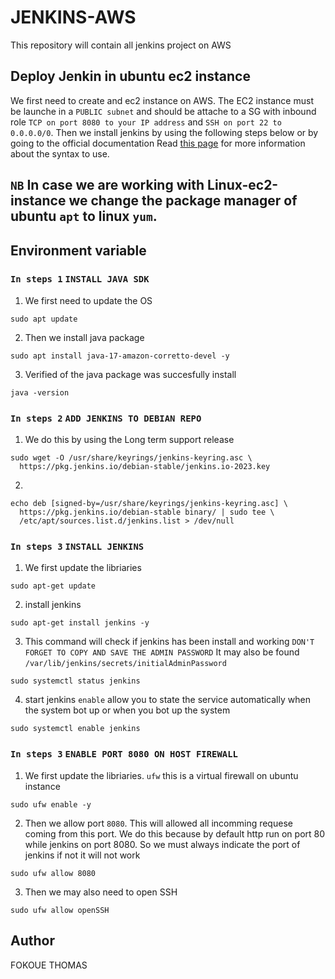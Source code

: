 # JENKINS-AWS
This repository will contain all jenkins project on AWS 


## Deploy Jenkin in ubuntu ec2 instance 
We first need to create and ec2 instance on AWS. The EC2 instance must be launche in a `PUBLIC subnet` and should be attache to a SG with inbound role `TCP on port 8080 to your IP address` and `SSH on port 22 to 0.0.0.0/0`. Then we install jenkins by using the following steps below or by going to the official documentation Read [this page](https://www.jenkins.io/doc/book/installing/linux/#debianubuntu) for more information about the syntax to use.

## `NB` In case we are working with Linux-ec2-instance we change the package manager of ubuntu `apt` to linux `yum`.
 
## Environment variable
### `In steps 1` `INSTALL JAVA SDK` 
1. We first need to update the OS
```
sudo apt update

```
2. Then we install java package 
```
sudo apt install java-17-amazon-corretto-devel -y

```
3. Verified of the java package was succesfully install 
```
java -version

```
### `In steps 2`  `ADD JENKINS TO DEBIAN REPO`
1. We do this by using the Long term support release 
```
sudo wget -O /usr/share/keyrings/jenkins-keyring.asc \
  https://pkg.jenkins.io/debian-stable/jenkins.io-2023.key

```
2. 
```
echo deb [signed-by=/usr/share/keyrings/jenkins-keyring.asc] \
  https://pkg.jenkins.io/debian-stable binary/ | sudo tee \
  /etc/apt/sources.list.d/jenkins.list > /dev/null

```

### `In steps 3` `INSTALL JENKINS`
1. We first update the libriaries 
```
sudo apt-get update

```
2. install jenkins  
```
sudo apt-get install jenkins -y

```
3. This command will check if jenkins has been install and working `DON'T FORGET TO COPY AND SAVE THE ADMIN PASSWORD` It may also be found  `/var/lib/jenkins/secrets/initialAdminPassword`
```
sudo systemctl status jenkins

```
4. start jenkins `enable` allow you to state the service automatically when the system bot up or when you bot up the system 
```
sudo systemctl enable jenkins

```

### `In steps 3` `ENABLE PORT 8080 ON HOST FIREWALL`
1. We first update the libriaries. `ufw` this is a virtual firewall on ubuntu instance 
```
sudo ufw enable -y

```
2. Then we allow port `8080`. This will allowed all incomming requese coming from this port. We do this because by default http run on port 80 while jenkins on port 8080. So we must always indicate the port of jenkins if not it will not work   
```
sudo ufw allow 8080

```
3. Then we may also need to open SSH   
```
sudo ufw allow openSSH

```

## Author
FOKOUE THOMAS 